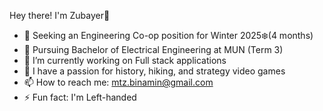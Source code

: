 Hey there! I'm Zubayer👋
- 👀 Seeking an Engineering Co-op position for Winter 2025❄️(4 months)
-	📖 Pursuing Bachelor of Electrical Engineering at MUN (Term 3)
-	🌱 I’m currently working on Full stack applications
-	🔭 I have a passion for history, hiking, and strategy video games
-	📫 How to reach me: mtz.binamin@gmail.com  
-	⚡ Fun fact: I'm Left-handed


<!--
**zubayerbinamin/zubayerbinamin** is a ✨ _special_ ✨ repository because its `README.md` (this file) appears on your GitHub profile.

Here are some ideas to get you started:

- 🔭 I’m currently working on ...
- 🌱 I’m currently learning ...
- 👯 I’m looking to collaborate on ...
- 🤔 I’m looking for help with ...
- 💬 Ask me about ...
- 📫 How to reach me: ...
- 😄 Pronouns: ...
- ⚡ Fun fact: ...
-	📗 My Resume: 
-	🌐 Check out my Portfolio website: 
-->
